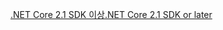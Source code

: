 [<span data-ttu-id="a94aa-101">.NET Core 2.1 SDK 이상</span><span class="sxs-lookup"><span data-stu-id="a94aa-101">.NET Core 2.1 SDK or later</span></span>](https://www.microsoft.com/net/download/all)